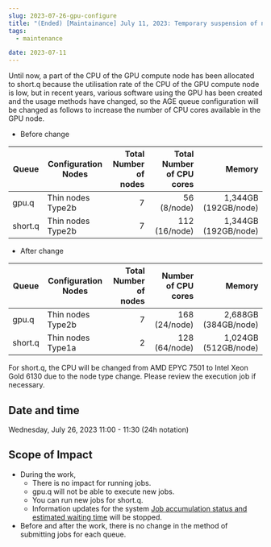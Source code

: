 ```yaml
---
slug: 2023-07-26-gpu-configure
title: "(Ended) [Maintainance] July 11, 2023: Temporary suspension of new job execution in GPU queues due to configuration changes on Wednesday, July 26, 2023"
tags:
  - maintenance

date: 2023-07-11
---
```


Until now, a part of the CPU of the GPU compute node has been allocated to short.q because the utilisation rate of the CPU of the GPU compute node is low, but in recent years, various software using the GPU has been created and the usage methods have changed, so the AGE queue configuration will be changed as follows to increase the number of CPU cores available in the GPU node.

<!-- truncate -->

- Before change

| Queue | Configuration Nodes | Total Number of nodes | Total Number of CPU cores | Memory |
| ---- | ---- | ----: | ----: | ----: |
| gpu.q |	Thin nodes Type2b | 7 | 56 (8/node) | 1,344GB (192GB/node) |
| short.q | 	Thin nodes Type2b | 7 | 112 (16/node) | 1,344GB (192GB/node) |


- After change

| Queue | Configuration Nodes | Total Number of nodes | Number of CPU cores | Memory |
| ---- | ---- | ----: | ----: | ----: |
| gpu.q | Thin nodes Type2b  | 7 | 168 (24/node) | 2,688GB (384GB/node)|
| short.q | Thin nodes Type1a | 2 |  128　(64/node) | 1,024GB (512GB/node) |

For short.q, the CPU will be changed from AMD EPYC 7501 to Intel Xeon Gold 6130 due to the node type change. Please review the execution job if necessary.

## Date and time

Wednesday, July 26, 2023 11:00 - 11:30 (24h notation)


## Scope of Impact

- During the work,
  - There is no impact for running jobs.
  - gpu.q will not be able to execute new jobs.
  - You can run new jobs for short.q.
  - Information updates for the system [Job accumulation status and estimated waiting time](/operation/job_queue_status/) will be stopped.
- Before and after the work, there is no change in the method of submitting jobs for each queue.




